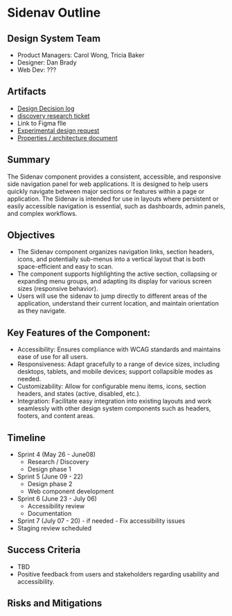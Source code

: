 
# Sidenav Outline 

## Design System Team
- Product Managers: Carol Wong, Tricia Baker
- Designer: Dan Brady
- Web Dev: ???
  
## Artifacts
- [Design Decision log](https://github.com/department-of-veterans-affairs/va.gov-team/blob/master/products/design-system-forms-library/products/components/sidenav/design-decision-log.md)
- [discovery research ticket](https://github.com/department-of-veterans-affairs/vets-design-system-documentation/issues/4083) 
- Link to Figma flle
- [Experimental design request](https://github.com/department-of-veterans-affairs/vets-design-system-documentation/issues/485)
- [Properties / architecture document](https://github.com/department-of-veterans-affairs/va.gov-team/blob/master/products/design-system-forms-library/products/components/sidenav/properties-architecture.md) 

## Summary
The Sidenav component provides a consistent, accessible, and responsive side navigation panel for web applications. It is designed to help users quickly navigate between major sections or features within a page or application. The Sidenav is intended for use in layouts where persistent or easily accessible navigation is essential, such as dashboards, admin panels, and complex workflows.
  
## Objectives
- The Sidenav component organizes navigation links, section headers, icons, and potentially sub-menus into a vertical layout that is both space-efficient and easy to scan.
- The component supports highlighting the active section, collapsing or expanding menu groups, and adapting its display for various screen sizes (responsive behavior).
- Users will use the sidenav to jump directly to different areas of the application, understand their current location, and maintain orientation as they navigate.

## Key Features of the Component:
- Accessibility: Ensures compliance with WCAG standards and maintains ease of use for all users.
- Responsiveness: Adapt gracefully to a range of device sizes, including desktops, tablets, and mobile devices; support collapsible modes as needed.
- Customizability: Allow for configurable menu items, icons, section headers, and states (active, disabled, etc.).
- Integration: Facilitate easy integration into existing layouts and work seamlessly with other design system components such as headers, footers, and content areas.

## Timeline 

- Sprint 4 (May 26 - June08)
	- Research / Discovery
	- Design phase 1 
- Sprint 5 (June 09 - 22) 
	- Design phase 2  
	- Web component development
- Sprint 6 (June 23 - July 06)
	- Accessibility review
	- Documentation 
- Sprint 7 (July 07 - 20) - if needed
        - Fix accessibility issues
- Staging review scheduled 


## Success Criteria
- TBD
- Positive feedback from users and stakeholders regarding usability and accessibility.

## Risks and Mitigations


